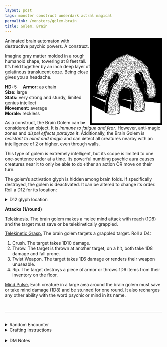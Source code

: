 ```yaml
---
layout: post
tags: monster construct underdark astral magical
permalink: /monsters/golem-brain
title: Golem, Brain
---
```


<img align="right" width=220px src="/images/BrainGolem.png" style="border:5px solid black">

Animated brain automaton with destructive psychic powers. A construct.

Imagine gray matter molded in a rough humanoid shape, towering at 8 feet tall. It’s held together by an inch deep layer of gelatinous translucent ooze. Being close gives you a headache.

**HD:** 5  &nbsp; &nbsp;  **Armor:** as chain <br>
**Size:** large <br>
**Stats:** very strong and sturdy, limited genius intellect <br>
**Movement:** average <br>
**Morale:** reckless <br>

As a construct, the Brain Golem can be considered an object. It is *immune to fatigue and fear*. However, anti-magic zones and *dispel effects paralyze it*. Additionally, the Brain Golem is *resistant to mind and magic* and can detect all creatures nearby with an intelligence of 2 or higher, even through walls.

This type of golem is extremely intelligent, but its scope is limited to one one-sentence order at a time. Its powerful numbing psychic aura causes creatures near it to only be able to do either an action OR move on their turn.

The golem’s activation glyph is hidden among brain folds. If specifically destroyed, the golem is deactivated. It can be altered to change its order. Roll a D12 for its location:
<details markdown="1">
<summary>D12 glyph location</summary>
1. Left Palm
1. Right Palm.
1. Sole of the Left Foot.
1. Sole of the Right Foot.
1. Inside of the Left Thigh.
1. Inside of the Right Thigh.
1. Left Armpit.
1. Right Armpit.
1. Top of the Head.
1. Nape.
</details>

**Attacks (1/round)**

<ins>Telekinesis.</ins> The brain golem makes a melee mind attack with reach (1D8) and the target must save or be telekinetically grappled.

<ins>Telekinetic Grasp.</ins> The brain golem targets a grappled target. Roll a D4:
1. Crush. The target takes 1D10 damage.
1. Throw. The target is thrown at another target, on a hit, both take 1D8 damage and fall prone.
1. Twist Weapon. The target takes 1D6 damage or renders their weapon unuseable.
1. Rip. The target destroys a piece of armor or throws 1D6 items from their inventory on the floor.

<ins>Mind Pulse.</ins> Each creature in a large area around the brain golem must save or take mind damage (1D8) and be stunned for one round. It also recharges any other ability with the word psychic or mind in its name.

<br>

---

<br>

<details markdown="1">
<summary>Random Encounter</summary>

1. **Monster:** 1 brain golem & 1D4 mind flayers
1. **Lair:** A huge vat with hydrating steam vents. <br>    &nbsp; OR <br>    **Omen:** Heavy, wet footsteps. A strange high pitched noise in your head.
1. **Spoor:** A blasted room with bodies, their heads exploded.
1. **Tracks:** Big, wet, shapeless foot tracks.
1. **Trace:** A manual in deep speech on brain collecting.
1. **Trace:** A metal door bent by psychic energy.
</details>

<details markdown="1">
<summary>Crafting Instructions</summary>

Creating a brain golem takes 5 Spell Dices and the equivalent of 5 [treasures](https://saltygoo.github.io/2020/11/10/extra-rules#treasures) in stone. You must also collect the brains of 20 humanoids. Roll 1D6 to know the result. Add 1 to your roll for each additional spell dice spent.

1. It does its mind-pulse ability before collapsing into a puddle.
1. It rampages for 1 game session.
1. It rampages for 1 day.
1. Your minds swap.
1. The process destroys your lab.
1. Perfect condition.
</details>

<br>

<details markdown="1">
<summary>DM Notes</summary>
This is a streamlining of Arnold K's amazing take on the [golem](https://goblinpunch.blogspot.com/2019/11/golems.html). Brain golems are a bit silly, which is their charm, i made them have psychic powers that are complementary to other psychic monsters. — SaltyGoo
</details>
